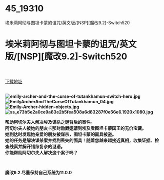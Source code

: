 # 45_19310
埃米莉阿彻与图坦卡蒙的诅咒/英文版/[NSP][魔改9.2]-Switch520
# 埃米莉阿彻与图坦卡蒙的诅咒/英文版/[NSP][魔改9.2]-Switch520
 <br/></br>
[下载地址](https://www.switch520.cc/article/19310 "下载地址")
<br/></br>

<p><strong><img title="emily-archer-and-the-curse-of-tutankhamun-switch-hero.jpg" src="https://www.switch520.cc/muke_img/2021_06_28_fd4388b432be7.jpg" alt="emily-archer-and-the-curse-of-tutankhamun-switch-hero.jpg"></strong><br>
<strong><img title="EmilyArcherAndTheCurseOfTutankhamun_04.jpg" src="https://www.switch520.cc/muke_img/2021_06_28_f949860cc0c31.jpg" alt="EmilyArcherAndTheCurseOfTutankhamun_04.jpg"></strong><br>
<strong><img title="Emily-Archer-hidden-objects.jpg" src="https://www.switch520.cc/muke_img/2021_06_28_52e5b625dc047.jpg" alt="Emily-Archer-hidden-objects.jpg"></strong><br>
<strong><img title="ss_e73b5e2a0ce9a83e2b5fea508a6d83287f0e56e6.1920x1080.jpg" src="https://www.switch520.cc/muke_img/2021_06_28_0381d7ec620c1.jpg" alt="ss_e73b5e2a0ce9a83e2b5fea508a6d83287f0e56e6.1920x1080.jpg"></strong></p>
<p><strong> 帮助阿切尔夫人解决埃及谋杀之谜背后的案件。<br>
阿切尔夫人被她的朋友卡那封勋爵邀请到埃及看图坦卡蒙国王的无价宝藏。<br>
她到达时发现她亲爱的朋友被谋杀，图坦卡蒙的面具被盗。<br>
她的任务是解决谋杀案并找到丢失的面具！随着您越来越接近真相，收集证据、检查线索并解开错综复杂的谜语。<br>
你能帮助阿切尔夫人解决这个案子吗？</strong></p>
<p>&nbsp;</p>
<p><strong>魔改9.2 尽量保持自己系统为11.0.0</strong></p>
